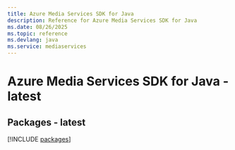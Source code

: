 ```yaml
---
title: Azure Media Services SDK for Java
description: Reference for Azure Media Services SDK for Java
ms.date: 08/26/2025
ms.topic: reference
ms.devlang: java
ms.service: mediaservices
---
```

# Azure Media Services SDK for Java - latest
## Packages - latest
[!INCLUDE [packages](media-services-index.md)]